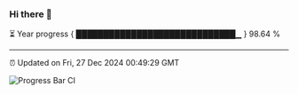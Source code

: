 ### Hi there 👋

⏳ Year progress { █████████████████████████████▁ } 98.64 %

---

⏰ Updated on Fri, 27 Dec 2024 00:49:29 GMT

![Progress Bar CI](https://github.com/Shyam-Makwana/GitHub-Actions-Demo/workflows/Progress%20Bar%20CI/badge.svg)
